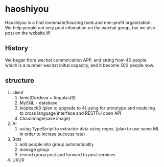 # haoshiyou

Haoshiyou is a find roommate/housing tools and non-profit organization.
We help people not only post infomation on the wechat group, but we also post on the website.W

## History

We began from wechat commnication APP, and string from 40 people which is a number wechat initial capacity, and it become 500 people now.

## structure

1. client
    1. Ionic(Cordova + AngularJS)
    2. MySQL - database
    3. loopback3 (plan to upgrade to 4) using for prototype and modeling to cross language interface and RESTFul open API
    4. CloudImage(save image)
2. AI
    1. using TypeScript to extractor data using regex, (plan to use some ML in order to incrase success rate)
3. Bots
    1. add people into group automaticatlly
    2. manage group
    3. record group post and forward to post services
4. UI/UX